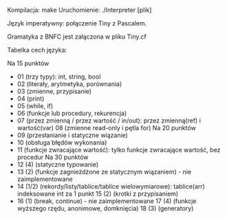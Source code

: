 Kompilacja: make
Uruchomienie: ./Interpreter [plik]

Język imperatywny: połączenie Tiny z Pascalem.

Gramatyka z BNFC jest załączona w pliku Tiny.cf

Tabelka cech języka:

  Na 15 punktów
+ 01 (trzy typy): int, string, bool
+ 02 (literały, arytmetyka, porównania)
+ 03 (zmienne, przypisanie)
+ 04 (print)
+ 05 (while, if)
+ 06 (funkcje lub procedury, rekurencja)
+ 07 (przez zmienną / przez wartość / in/out): przez zmienną(ref) i wartość(var)
  08 (zmienne read-only i pętla for)
  Na 20 punktów
+ 09 (przesłanianie i statyczne wiązanie)
+ 10 (obsługa błędów wykonania)
+ 11 (funkcje zwracające wartość): tylko funkcje zwracające wartość, bez procedur
  Na 30 punktów
+ 12 (4) (statyczne typowanie)
+ 13 (2) (funkcje zagnieżdżone ze statycznym wiązaniem) - nie zaimplementowane
+ 14 (1/2) (rekordy/listy/tablice/tablice wielowymiarowe): tablice(arr) indeksowane int za 1 punkt
  15 (2) (krotki z przypisaniem)
+ 16 (1) (break, continue) - nie zaimplementowane
  17 (4) (funkcje wyższego rzędu, anonimowe, domknięcia)
  18 (3) (generatory)

